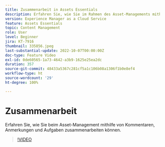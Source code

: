 ```yaml
---
title: Zusammenarbeit in Assets Essentials
description: Erfahren Sie, wie Sie im Rahmen des Asset-Managements mithilfe von Kommentaren, Anmerkungen und Aufgaben zusammenarbeiten können.
version: Experience Manager as a Cloud Service
feature: Assets Essentials
topic: Content Management
role: User
level: Beginner
jira: KT-7916
thumbnail: 335856.jpeg
last-substantial-update: 2022-10-07T00:00:00Z
doc-type: Feature Video
exl-id: 0de60565-1a73-4642-a3b9-1625e25ea2dc
duration: 357
source-git-commit: 48433a5367c281cf5a1c106b08a1306f1b0e8ef4
workflow-type: ht
source-wordcount: '29'
ht-degree: 100%

---
```


# Zusammenarbeit

Erfahren Sie, wie Sie beim Asset-Management mithilfe von Kommentaren, Anmerkungen und Aufgaben zusammenarbeiten können.

>[!VIDEO](https://video.tv.adobe.com/v/3443995?quality=12&learn=on&captions=ger)
